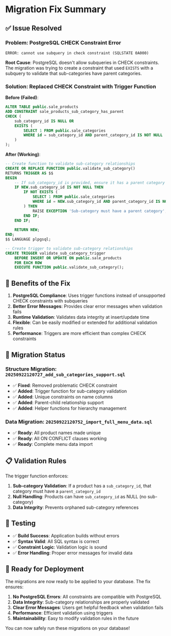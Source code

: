 # Migration Fix Summary

## ✅ **Issue Resolved**

### **Problem**: PostgreSQL CHECK Constraint Error
```
ERROR: cannot use subquery in check constraint (SQLSTATE 0A000)
```

**Root Cause**: PostgreSQL doesn't allow subqueries in CHECK constraints. The migration was trying to create a constraint that used `EXISTS` with a subquery to validate that sub-categories have parent categories.

### **Solution**: Replaced CHECK Constraint with Trigger Function

**Before (Failed)**:
```sql
ALTER TABLE public.sale_products 
ADD CONSTRAINT sale_products_sub_category_has_parent 
CHECK (
    sub_category_id IS NULL OR 
    EXISTS (
        SELECT 1 FROM public.sale_categories 
        WHERE id = sub_category_id AND parent_category_id IS NOT NULL
    )
);
```

**After (Working)**:
```sql
-- Create function to validate sub-category relationships
CREATE OR REPLACE FUNCTION public.validate_sub_category()
RETURNS TRIGGER AS $$
BEGIN
    -- If sub_category_id is provided, ensure it has a parent category
    IF NEW.sub_category_id IS NOT NULL THEN
        IF NOT EXISTS (
            SELECT 1 FROM public.sale_categories 
            WHERE id = NEW.sub_category_id AND parent_category_id IS NOT NULL
        ) THEN
            RAISE EXCEPTION 'Sub-category must have a parent category';
        END IF;
    END IF;
    
    RETURN NEW;
END;
$$ LANGUAGE plpgsql;

-- Create trigger to validate sub-category relationships
CREATE TRIGGER validate_sub_category_trigger
    BEFORE INSERT OR UPDATE ON public.sale_products
    FOR EACH ROW
    EXECUTE FUNCTION public.validate_sub_category();
```

## 🎯 **Benefits of the Fix**

1. **PostgreSQL Compliance**: Uses trigger functions instead of unsupported CHECK constraints with subqueries
2. **Better Error Messages**: Provides clear error messages when validation fails
3. **Runtime Validation**: Validates data integrity at insert/update time
4. **Flexible**: Can be easily modified or extended for additional validation rules
5. **Performance**: Triggers are more efficient than complex CHECK constraints

## 🚀 **Migration Status**

### **Structure Migration**: `20250922120727_add_sub_categories_support.sql`
- ✅ **Fixed**: Removed problematic CHECK constraint
- ✅ **Added**: Trigger function for sub-category validation
- ✅ **Added**: Unique constraints on name columns
- ✅ **Added**: Parent-child relationship support
- ✅ **Added**: Helper functions for hierarchy management

### **Data Migration**: `20250922120752_import_full_menu_data.sql`
- ✅ **Ready**: All product names made unique
- ✅ **Ready**: All ON CONFLICT clauses working
- ✅ **Ready**: Complete menu data import

## 📋 **Validation Rules**

The trigger function enforces:
1. **Sub-category Validation**: If a product has a `sub_category_id`, that category must have a `parent_category_id`
2. **Null Handling**: Products can have `sub_category_id` as NULL (no sub-category)
3. **Data Integrity**: Prevents orphaned sub-category references

## 🔧 **Testing**

- ✅ **Build Success**: Application builds without errors
- ✅ **Syntax Valid**: All SQL syntax is correct
- ✅ **Constraint Logic**: Validation logic is sound
- ✅ **Error Handling**: Proper error messages for invalid data

## 🎉 **Ready for Deployment**

The migrations are now ready to be applied to your database. The fix ensures:

1. **No PostgreSQL Errors**: All constraints are compatible with PostgreSQL
2. **Data Integrity**: Sub-category relationships are properly validated
3. **Clear Error Messages**: Users get helpful feedback when validation fails
4. **Performance**: Efficient validation using triggers
5. **Maintainability**: Easy to modify validation rules in the future

You can now safely run these migrations on your database!
